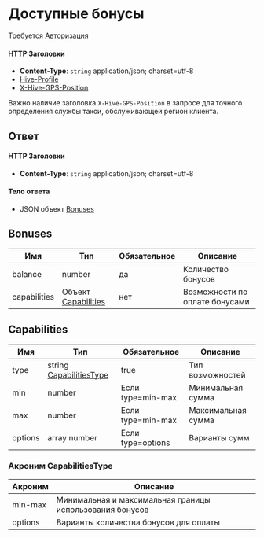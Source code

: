 # Доступные бонусы

Требуется [Авторизация](hmac.md)
#### HTTP Заголовки
* **Content-Type**: `string` application/json; charset=utf-8
* [Hive-Profile](http_headers.md)
* [X-Hive-GPS-Position](http_headrers.md)

Важно наличие заголовка `X-Hive-GPS-Position` в запросе для точного определения службы такси, обслуживающей регион клиента.

## Ответ

#### HTTP Заголовки
* **Content-Type**: `string` application/json; charset=utf-8

#### Тело ответа
* JSON объект [Bonuses](#Bonuses-fields)

<a name="Bonuses-fields"></a>
## Bonuses

Имя | Тип | Обязательное | Описание
--- | --- | --- | ---
balance | number | да | Количество бонусов
capabilities | Объект [Capabilities](#Capabilities-fields) | нет | Возможности по оплате бонусами


<a name="Capabilities-fields"></a>
## Capabilities

Имя | Тип | Обязательное | Описание
--- | --- | --- | ---
type | string [CapabilitiesType](#CapabilitiesType-enum) | true | Тип возможностей
min | number | Если type=min-max | Минимальная сумма
max | number | Если type=min-max | Максимальная сумма
options | array number | Если type=options | Варианты сумм


<a name="CapabilitiesType-enum"></a>
### Акроним CapabilitiesType

Акроним | Описание
--- | ---
min-max | Минимальная и максимальная границы использования бонусов
options | Варианты количества бонусов для оплаты

